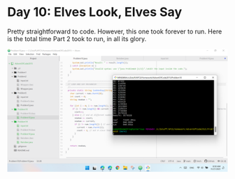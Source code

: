 # Day 10: Elves Look, Elves Say
Pretty straightforward to code. However, this one took forever to run. Here is the total time Part 2 took to run, in all its glory.

![image](72m35.891s.png)
